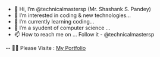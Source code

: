 - 👋 Hi, I’m @technicalmastersp (Mr. Shashank S. Pandey)
- 👀 I’m interested in coding & new technologies...
- 🌱 I’m currently learning coding...
- 💞️ I’m a syudent of computer science ...
- 📫 How to reach me on ... Follow it - @technicalmastersp

-- 🕵🏼 Please Visite : <a href="https://technicalmastersp.github.io/CODSOFT-INT/level-01/Task-02/index.html">My Portfolio</a>

<!---
technicalmastersp/technicalmastersp is a ✨ special ✨ repository because its `README.md` (this file) appears on your GitHub profile.
You can click the Preview link to take a look at your changes.
--->
